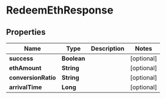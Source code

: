 

# RedeemEthResponse


## Properties

| Name | Type | Description | Notes |
|------------ | ------------- | ------------- | -------------|
|**success** | **Boolean** |  |  [optional] |
|**ethAmount** | **String** |  |  [optional] |
|**conversionRatio** | **String** |  |  [optional] |
|**arrivalTime** | **Long** |  |  [optional] |



